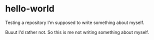# hello-world
Testing a repository
I'm supposed to write something about myself.

Buuut I'd rather not.
So this is me not writing something about myself.
